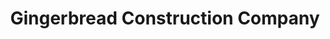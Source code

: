 ---
title: "Gingerbread Construction Company"
url: /winchester/gingerbread-construction-company/
shop: Konditorei
---